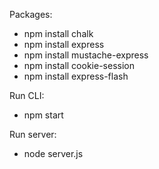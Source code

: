 Packages:
- npm install chalk
- npm install express
- npm install mustache-express
- npm install cookie-session
- npm install express-flash

Run CLI:
- npm start

Run server:
- node server.js

